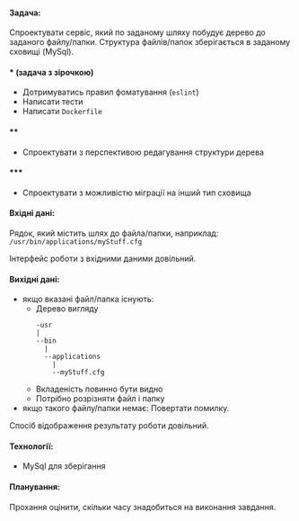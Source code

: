#### Задача:
  Спроектувати сервіс, який по заданому шляху побудує дерево до заданого файлу/папки.
  Структура файлів/папок зберігається в заданому сховищі (MySql).
#### * (задача з зірочкою)
  - Дотримуватись правил фоматування (`eslint`)
  - Написати тести
  - Написати `Dockerfile`
#### **
  - Спроектувати з перспективою редагування структури дерева
#### ***
  - Спроектувати з можливістю міграції на інший тип сховища
#### Вхідні дані:
  Рядок, який містить шлях до файла/папки, наприклад:
  `/usr/bin/applications/myStuff.cfg`

  Інтерфейс роботи з вхідними даними довільний.
#### Вихідні дані:
  - якщо вказані файл/папка існують:
    - Дерево вигляду
      ```
      -usr
      |
      --bin
        |
        --applications
          |
          --myStuff.cfg
      ```
    - Вкладеність повинно бути видно
    - Потрібно розрізняти файл і папку
  - якщо такого файлу/папки немає:
    Повертати помилку.

  Спосіб відображення результату роботи довільний.
#### Технології:
  - MySql для зберігання

#### Планування:
  Прохання оцінити, скільки часу знадобиться на виконання завдання.
